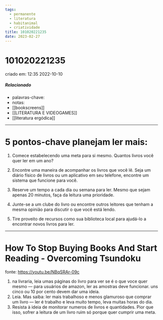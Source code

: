 ```yaml
---
tags:
  - permanente
  - literatura
  - habitanimal
  - criatividade
title: 101020221235
date: 2023-02-27
---
```

# 101020221235
criado em: 12:35 2022-10-10

##### Relacionado
- palavras-chave: 
- notas:
- [[bookscreens]]
- [[LITERATURA E VIDEOGAMES]]
- [[literatura ergódica]]

---
# 5 pontos-chave planejam ler mais:  
  
1. Comece estabelecendo uma meta para si mesmo. Quantos livros você quer ler em um ano?  
  
2. Encontre uma maneira de acompanhar os livros que você lê. Seja um diário físico de livros ou um aplicativo em seu telefone, encontre um sistema que funcione para você.  
  
3. Reserve um tempo a cada dia ou semana para ler. Mesmo que sejam apenas 20 minutos, faça da leitura uma prioridade.  
  
4. Junte-se a um clube do livro ou encontre outros leitores que tenham a mesma opinião para discutir o que você está lendo.  
  
5. Tire proveito de recursos como sua biblioteca local para ajudá-lo a encontrar novos livros para ler.  

---
# How To Stop Buying Books And Start Reading - Overcoming Tsundoku
fonte: https://youtu.be/NBqSRAr-09c

1. na livraria, leia umas páginas do livro para ver se é o que voce quer mesmo — para usuários de amazon, ler as amostras deve funcionar. uns cinco ou 10 por cento devem dar uma ideia.
2. Leia. Mas saiba: ler mais trabalhoso e menos glamuroso que comprar um livro — ler é trabalho e leva muito tempo, leva muitas horas do dia. 
3. Resista à ideia de monitorar numeros de livros e quantidades. Pior que isso, sofrer a leitura de um livro ruim só porque quer cumprir uma meta.